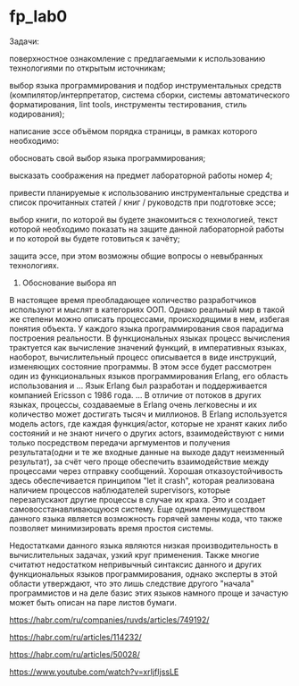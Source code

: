 # fp_lab0

Задачи:

поверхностное ознакомление с предлагаемыми к использованию технологиями по открытым источникам;

выбор языка программирования и подбор инструментальных средств (компилятор/интерпретатор, система сборки, системы автоматического форматирования, lint tools, инструменты тестирования, стиль кодирования);

написание эссе объёмом порядка страницы, в рамках которого необходимо:


обосновать свой выбор языка программирования;

высказать соображения на предмет лабораторной работы номер 4;

привести планируемые к использованию инструментальные средства и список прочитанных статей / книг / руководств при подготовке эссе;


выбор книги, по которой вы будете знакомиться с технологией, текст которой необходимо показать на защите данной лабораторной работы и по которой вы будете готовиться к зачёту;

защита эссе, при этом возможны общие вопросы о невыбранных технологиях.

1) Обоснование выбора яп

В настоящее время преобладающее количество разработчиков используют и мыслят в категориях ООП. Однако реальный мир в такой же степени можно описать процессами, происходящими в нем, избегая понятия объекта. У каждого языка программирования своя парадигма построения реальности. В функциональных языках процесс вычисления трактуется как вычисление значений функций, в императивных языках, наоборот, вычислительный процесс описывается в виде инструкций, изменяющих состояние программы. В этом эссе будет рассмотрен один из функциональных языков программирования Erlang, его область использования и ...
Язык Erlang был разработан и поддерживается компанией Ericsson с 1986 года. ... В отличие от потоков в других языках, процессы, создаваемые в Erlang очень легковесны и их количество может достигать тысяч и миллионов.
В Erlang используется модель actors, где каждая функция/actor, которые не хранят каких либо состояний и не знают ничего о других actors, взаимодействуют с ними только посредством передачи аргмументов и получения результата(одни и те же входные данные на выходе дадут неизменный результат), за счёт чего проще обеспечить взаимодействие между процессами через отправку сообщений.
Хорошая отказоустойчивость здесь обеспечивается принципом "let it crash", которая реализована наличием процессов наблюдателей supervisors, которые перезапускают другие процессы в случае их краха. Это и создает самовосстанавливающуюся систему.
Еще одним преимуществом данного языка является возможность горячей замены кода, что также позволяет минимизировать время простоя системы.

Недостатками данного языка являются низкая производительность в вычислительных задачах, узкий круг применения.
Также многие считатют недостатком непривычный синтаксис данного и других функциональных языков программирования, однако эксперты в этой области утверждают, что это лишь следствие другого "начала" программистов и на деле базис этих языков намного проще и зачастую может быть описан на паре листов бумаги. 



https://habr.com/ru/companies/ruvds/articles/749192/

https://habr.com/ru/articles/114232/

https://habr.com/ru/articles/50028/

https://www.youtube.com/watch?v=xrIjfIjssLE
